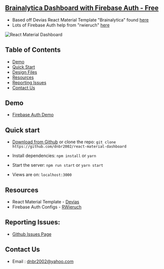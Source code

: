 ## [Brainalytica Dashboard with Firebase Auth - Free](https://react-firebase-brainalytica.firebaseapp.com) 

- Based off Devias React Material Template "Brainalytica" found [here](https://github.com/devias-io/react-material-dashboard)
- Lots of Firebase Auth help from "rwieruch" [here](https://www.robinwieruch.de/complete-firebase-authentication-react-tutorial/)

![React Material Dashboard](https://s3.eu-west-2.amazonaws.com/devias/products/react-material-dashboard/react-material-free.png)

## Table of Contents

- [Demo](#demo)
- [Quick Start](#quick-start)
- [Design Files](#design-files)
- [Resources](#resources)
- [Reporting Issues](#reporting-issues)
- [Contact Us](#contact-us)

## Demo

- [Firebase Auth Demo](https://react-firebase-brainalytica.firebaseapp.com/)

## Quick start

- [Download from Github](https://github.com/dnbr2002/react-material-dashboard/archive/master.zip) or clone the repo: `git clone https://github.com/dnbr2002/react-material-dashboard`

- Install dependencies: `npm install` or `yarn`

- Start the server: `npm run start` or `yarn start`

- Views are on: `localhost:3000`

## Resources

- React Material Template - [Devias](https://devias.io/)
- Firebase Auth Configs - [RWieruch](https://www.robinwieruch.de/complete-firebase-authentication-react-tutorial/)

## Reporting Issues:

- [Github Issues Page](https://github.com/dnbr2002/react-material-dashboard/issues)

## Contact Us

- Email : dnbr2002@yahoo.com

